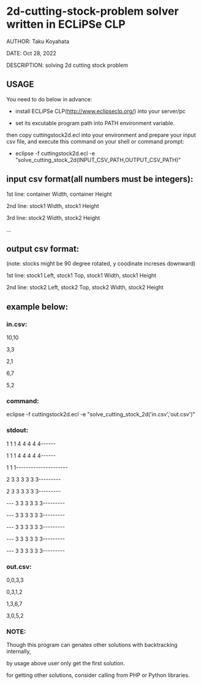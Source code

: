 # 2d-cutting-stock-problem solver written in ECLiPSe CLP

AUTHOR:	Taku Koyahata
 
DATE:		Oct 28, 2022
 
DESCRIPTION:	solving 2d cutting stock problem

## USAGE
You need to do below in advance:

- install ECLiPSe CLP(http://www.eclipseclp.org/) into your server/pc  

- set its excutable program path into PATH environment variable.


then copy cuttingstock2d.ecl into your environment and prepare your input csv file, and execute this command on your shell or command prompt:

- eclipse -f cuttingstock2d.ecl -e "solve_cutting_stock_2d(INPUT_CSV_PATH,OUTPUT_CSV_PATH)"
  
## input csv format(all numbers must be integers):
 
1st line: container Width, container Height
 
2nd line: stock1 Width, stock1 Height
 
3rd line: stock2 Width, stock2 Height
 
...

## output csv format:	

(note: stocks might be 90 degree rotated, y coodinate increses downward)
 
1st line: stock1 Left, stock1 Top, stock1 Width, stock1 Height
 
2nd line: stock2 Left, stock2 Top, stock2 Width, stock2 Height

## example below:
 
### in.csv:
 
10,10
 
3,3
 
2,1
 
6,7
 
5,2
 
### command:
 
eclipse -f cuttingstock2d.ecl -e "solve_cutting_stock_2d('in.csv','out.csv')"
  
 
### stdout:
 
  1  1  1  4  4  4  4  4------
   
  1  1  1  4  4  4  4  4------
   
  1  1  1---------------------
   
  2  3  3  3  3  3  3---------
   
  2  3  3  3  3  3  3---------
   
---  3  3  3  3  3  3---------
 
---  3  3  3  3  3  3---------
 
---  3  3  3  3  3  3---------
 
---  3  3  3  3  3  3---------
 
---  3  3  3  3  3  3---------
 
 
### out.csv:
 
0,0,3,3
 
0,3,1,2
 
1,3,6,7
 
3,0,5,2
 
 
### NOTE: 
 
Though this program can genates other solutions with backtracking internally, 
 
by usage above user only get the first solution.
       
for getting other solutions, consider calling from PHP or Python libraries.
